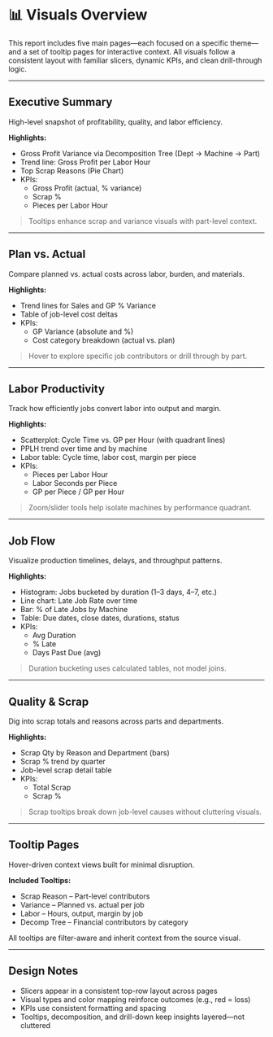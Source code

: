 # 📊 Visuals Overview

This report includes five main pages—each focused on a specific theme—and a set of tooltip pages for interactive context. All visuals follow a consistent layout with familiar slicers, dynamic KPIs, and clean drill-through logic.

---

## Executive Summary

High-level snapshot of profitability, quality, and labor efficiency.

**Highlights:**
- Gross Profit Variance via Decomposition Tree (Dept → Machine → Part)  
- Trend line: Gross Profit per Labor Hour  
- Top Scrap Reasons (Pie Chart)  
- KPIs:  
  - Gross Profit (actual, % variance)  
  - Scrap %  
  - Pieces per Labor Hour

> Tooltips enhance scrap and variance visuals with part-level context.

---

## Plan vs. Actual

Compare planned vs. actual costs across labor, burden, and materials.

**Highlights:**
- Trend lines for Sales and GP % Variance  
- Table of job-level cost deltas  
- KPIs:  
  - GP Variance (absolute and %)  
  - Cost category breakdown (actual vs. plan)

> Hover to explore specific job contributors or drill through by part.

---

## Labor Productivity

Track how efficiently jobs convert labor into output and margin.

**Highlights:**
- Scatterplot: Cycle Time vs. GP per Hour (with quadrant lines)  
- PPLH trend over time and by machine  
- Labor table: Cycle time, labor cost, margin per piece  
- KPIs:  
  - Pieces per Labor Hour  
  - Labor Seconds per Piece  
  - GP per Piece / GP per Hour

> Zoom/slider tools help isolate machines by performance quadrant.

---

## Job Flow

Visualize production timelines, delays, and throughput patterns.

**Highlights:**
- Histogram: Jobs bucketed by duration (1–3 days, 4–7, etc.)  
- Line chart: Late Job Rate over time  
- Bar: % of Late Jobs by Machine  
- Table: Due dates, close dates, durations, status  
- KPIs:  
  - Avg Duration  
  - % Late  
  - Days Past Due (avg)

> Duration bucketing uses calculated tables, not model joins.

---

## Quality & Scrap

Dig into scrap totals and reasons across parts and departments.

**Highlights:**
- Scrap Qty by Reason and Department (bars)  
- Scrap % trend by quarter  
- Job-level scrap detail table  
- KPIs:  
  - Total Scrap  
  - Scrap %

> Scrap tooltips break down job-level causes without cluttering visuals.

---

## Tooltip Pages

Hover-driven context views built for minimal disruption.

**Included Tooltips:**
- Scrap Reason – Part-level contributors  
- Variance – Planned vs. actual per job  
- Labor – Hours, output, margin by job  
- Decomp Tree – Financial contributors by category

All tooltips are filter-aware and inherit context from the source visual.

---

## Design Notes

- Slicers appear in a consistent top-row layout across pages  
- Visual types and color mapping reinforce outcomes (e.g., red = loss)  
- KPIs use consistent formatting and spacing  
- Tooltips, decomposition, and drill-down keep insights layered—not cluttered
